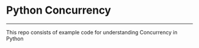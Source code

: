 # Python Concurrency
---

This repo consists of example code for understanding Concurrency in Python
